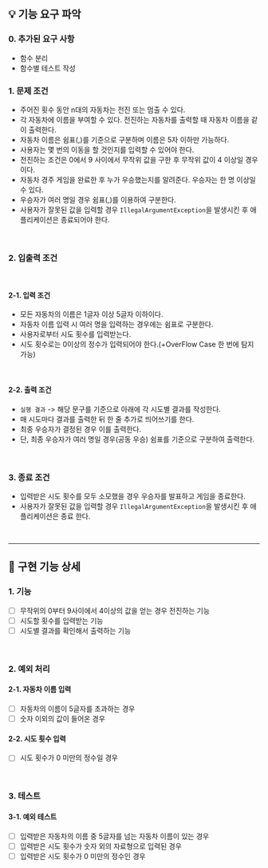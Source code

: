 ## 💡 기능 요구 파악

### 0. 추가된 요구 사항
 - 함수 분리
 - 함수별 테스트 작성

### 1. 문제 조건

- 주어진 횟수 동안 n대의 자동차는 전진 또는 멈출 수 있다.
- 각 자동차에 이름을 부여할 수 있다. 전진하는 자동차를 출력할 때 자동차 이름을 같이 출력한다.
- 자동차 이름은 쉼표(,)를 기준으로 구분하며 이름은 5자 이하만 가능하다.
- 사용자는 몇 번의 이동을 할 것인지를 입력할 수 있어야 한다.
- 전진하는 조건은 0에서 9 사이에서 무작위 값을 구한 후 무작위 값이 4 이상일 경우이다.
- 자동차 경주 게임을 완료한 후 누가 우승했는지를 알려준다. 우승자는 한 명 이상일 수 있다.
- 우승자가 여러 명일 경우 쉼표(,)를 이용하여 구분한다.
- 사용자가 잘못된 값을 입력할 경우 `IllegalArgumentException`을 발생시킨 후 애플리케이션은 종료되어야 한다.

<br>

### 2. 입출력 조건

<br>

#### 2-1. 입력 조건
- 모든 자동차의 이름은 1글자 이상 5글자 이하이다.
- 자동차 이름 입력 시 여러 명을 입력하는 경우에는 쉼표로 구분한다.
- 사용자로부터 시도 횟수를 입력받는다.
- 시도 횟수로는 0이상의 정수가 입력되어야 한다.(+OverFlow Case 한 번에 탐지 가능)

<br>

#### 2-2. 출력 조건

- `실행 결과` -> 해당 문구를 기준으로 아래에 각 시도별 결과를 작성한다.
- 매 시도마다 결과를 출력한 뒤 한 줄 추가로 띄어쓰기를 한다.
- 최종 우승자가 결정된 경우 이를 출력한다.
- 단, 최종 우승자가 여러 명일 경우(공동 우승) 쉼표를 기준으로 구분하여 출력한다.
<br>

### 3. 종료 조건

- 입력받은 시도 횟수를 모두 소모했을 경우 우승자를 발표하고 게임을 종료한다.
- 사용자가 잘못된 값을 입력할 경우 `IllegalArgumentException`을 발생시킨 후 애플리케이션은 종료 한다.

<br><hr>

## 💬 구현 기능 상세

### 1. 기능

- [ ] 무작위의 0부터 9사이에서 4이상의 값을 얻는 경우 전진하는 기능
- [ ] 시도할 횟수를 입력받는 기능
- [ ] 시도별 결과를 확인해서 출력하는 기능

<br>

### 2. 예외 처리

#### 2-1. 자동차 이름 입력

- [ ] 자동차의 이름이 5글자를 초과하는 경우
- [ ] 숫자 이외의 값이 들어온 경우

#### 2-2. 시도 횟수 입력

- [ ] 시도 횟수가 0 미만의 정수일 경우

<br>

### 3. 테스트

#### 3-1. 예외 테스트

- [ ] 입력받은 자동차의 이름 중 5글자를 넘는 자동차 이름이 있는 경우
- [ ] 입력받은 시도 횟수가 숫자 외의 자료형으로 입력된 경우
- [ ] 입력받은 시도 횟수가 0 미만의 정수인 경우